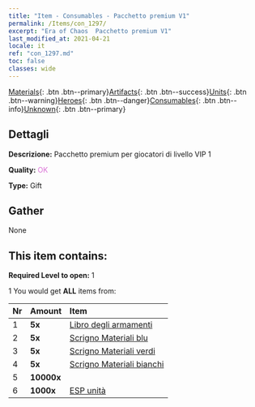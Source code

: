 ```yaml
---
title: "Item - Consumables - Pacchetto premium V1"
permalink: /Items/con_1297/
excerpt: "Era of Chaos  Pacchetto premium V1"
last_modified_at: 2021-04-21
locale: it
ref: "con_1297.md"
toc: false
classes: wide
---
```

 [Materials](/it/Items/){: .btn .btn--primary}[Artifacts](/it/Items/Artifacts/){: .btn .btn--success}[Units](/it/Items/Units/){: .btn .btn--warning}[Heroes](/it/Items/Heroes/){: .btn .btn--danger}[Consumables](/it/Items/Consumables/){: .btn .btn--info}[Unknown](/it/Items/Unknown/){: .btn .btn--primary}

## Dettagli
 **Descrizione:** Pacchetto premium per giocatori di livello VIP 1

 **Quality:** <span style="color: #DA70D6">OK</span>

 **Type:** Gift

## Gather

  None

## This item contains:

 **Required Level to open:** 1

 1 You would get **ALL** items  from:

  | Nr | Amount |     Item    |
  |:---|:-------|:------------|
  | 1 |  **5x** | [Libro degli armamenti](/it/Items/mat_18/) |  | 
  | 2 |  **5x** | [Scrigno Materiali blu](/it/Items/con_1256/) |  | 
  | 3 |  **5x** | [Scrigno Materiali verdi](/it/Items/con_1255/) |  | 
  | 4 |  **5x** | [Scrigno Materiali bianchi](/it/Items/con_1254/) |  | 
  | 5 |  **10000x** | <i class="fas fa-coins"/> |  | 
  | 6 |  **1000x** | [ESP unità](/it/Items/con_902/) |  | 
